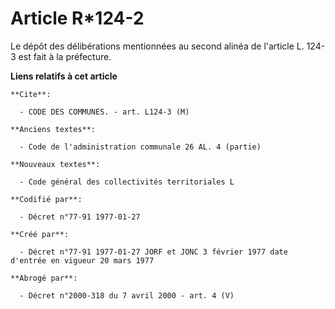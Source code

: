 # Article R*124-2

Le dépôt des délibérations mentionnées au second alinéa de l'article L. 124-3 est fait à la préfecture.

**Liens relatifs à cet article**

	**Cite**:

	  - CODE DES COMMUNES. - art. L124-3 (M)

	**Anciens textes**:

	  - Code de l'administration communale 26 AL. 4 (partie)

	**Nouveaux textes**:

	  - Code général des collectivités territoriales L

	**Codifié par**:

	  - Décret n°77-91 1977-01-27

	**Créé par**:

	  - Décret n°77-91 1977-01-27 JORF et JONC 3 février 1977 date d'entrée en vigueur 20 mars 1977

	**Abrogé par**:

	  - Décret n°2000-318 du 7 avril 2000 - art. 4 (V)
